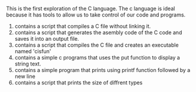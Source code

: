 This is the first exploration of the C language. The c language is ideal because it has tools to allow us to take control of our code and programs.
1. contains a script that compiles a C file without linking it. 
2. contains a script that generates the asembly code of the C code and saves it into an output file.
3. contains a script that compiles the C file and creates an executable named 'cisfun'
4. contains a simple c programs that uses the put function to display a string text. 
5. contains a simple program that prints using printf function followed by a new line 
6. contains a script that prints the size of diffrent types 

